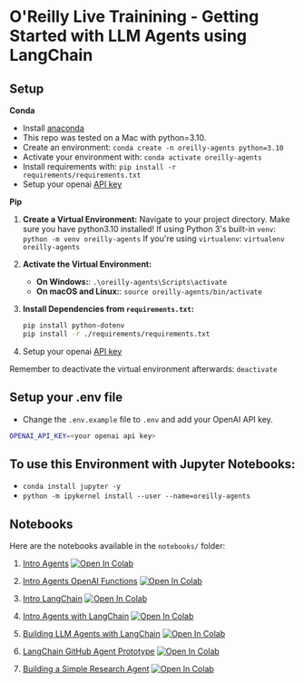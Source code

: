 # O'Reilly Live Trainining - Getting Started with LLM Agents using LangChain

## Setup

**Conda**

- Install [anaconda](https://www.anaconda.com/download)
- This repo was tested on a Mac with python=3.10.
- Create an environment: `conda create -n oreilly-agents python=3.10`
- Activate your environment with: `conda activate oreilly-agents`
- Install requirements with: `pip install -r requirements/requirements.txt`
- Setup your openai [API key](https://platform.openai.com/)

**Pip**


1. **Create a Virtual Environment:**
    Navigate to your project directory. Make sure you have python3.10 installed! 
    If using Python 3's built-in `venv`: `python -m venv oreilly-agents`
    If you're using `virtualenv`: `virtualenv oreilly-agents`

2. **Activate the Virtual Environment:**
    - **On Windows:**: `.\oreilly-agents\Scripts\activate`
    - **On macOS and Linux:**: `source oreilly-agents/bin/activate`

3. **Install Dependencies from `requirements.txt`:**
    ```bash
    pip install python-dotenv
    pip install -r ./requirements/requirements.txt
    ```

4. Setup your openai [API key](https://platform.openai.com/)

Remember to deactivate the virtual environment afterwards: `deactivate`

## Setup your .env file

- Change the `.env.example` file to `.env` and add your OpenAI API key.

```bash
OPENAI_API_KEY=<your openai api key>
```

## To use this Environment with Jupyter Notebooks:

- ```conda install jupyter -y```
- ```python -m ipykernel install --user --name=oreilly-agents```

## Notebooks

Here are the notebooks available in the `notebooks/` folder:

1. [Intro Agents](notebooks/1.0-intro-agents.ipynb)
[![Open In Colab](https://colab.research.google.com/assets/colab-badge.svg)](https://colab.research.google.com/github/EnkrateiaLucca/oreilly_live_training_agents/blob/main/notebooks/1.0-intro-agents.ipynb)

2. [Intro Agents OpenAI Functions](notebooks/1.1-intro-agents-openai-functions.ipynb)
[![Open In Colab](https://colab.research.google.com/assets/colab-badge.svg)](https://colab.research.google.com/github/EnkrateiaLucca/oreilly_live_training_agents/blob/main/notebooks/1.1-intro-agents-openai-functions.ipynb)

3. [Intro LangChain](notebooks/1.2-intro-langchain.ipynb)
[![Open In Colab](https://colab.research.google.com/assets/colab-badge.svg)](https://colab.research.google.com/github/EnkrateiaLucca/oreilly_live_training_agents/blob/main/notebooks/1.2-intro-langchain.ipynb)

4. [Intro Agents with LangChain](notebooks/1.3-intro-agents-with-langchain.ipynb)
[![Open In Colab](https://colab.research.google.com/assets/colab-badge.svg)](https://colab.research.google.com/github/EnkrateiaLucca/oreilly_live_training_agents/blob/main/notebooks/1.3-intro-agents-with-langchain.ipynb)

5. [Building LLM Agents with LangChain](notebooks/2.0-building-llm-agents-with-langchain.ipynb)
[![Open In Colab](https://colab.research.google.com/assets/colab-badge.svg)](https://colab.research.google.com/github/EnkrateiaLucca/oreilly_live_training_agents/blob/main/notebooks/2.0-building-llm-agents-with-langchain.ipynb)

6. [LangChain GitHub Agent Prototype](notebooks/3.0-langchain-github-agent-prototype.ipynb)
[![Open In Colab](https://colab.research.google.com/assets/colab-badge.svg)](https://colab.research.google.com/github/EnkrateiaLucca/oreilly_live_training_agents/blob/main/notebooks/3.0-langchain-github-agent-prototype.ipynb)

7. [Building a Simple Research Agent](notebooks/4.0-building-a-simple-research-agent.ipynb)
[![Open In Colab](https://colab.research.google.com/assets/colab-badge.svg)](https://colab.research.google.com/github/EnkrateiaLucca/oreilly_live_training_agents/blob/main/notebooks/4.0-building-a-simple-research-agent.ipynb)

